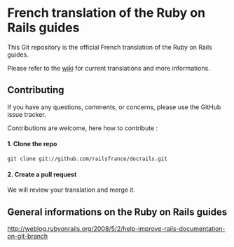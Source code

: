 # French translation of the Ruby on Rails guides 

This Git repository is the official French translation of the Ruby on Rails guides.

Please refer to the [wiki](https://github.com/railsfrance/docrails/wiki) for current translations and more informations.

## Contributing

If you have any questions, comments, or concerns, please use the GitHub issue tracker.

Contributions are welcome, here how to contribute :

#### 1. Clone the repo

    git clone git://github.com/railsfrance/docrails.git

#### 2. Create a pull request

We will review your translation and merge it.

## General informations on the Ruby on Rails guides

http://weblog.rubyonrails.org/2008/5/2/help-improve-rails-documentation-on-git-branch

